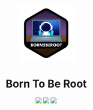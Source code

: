 <p align="center">
  <img src="./images/born2beroot.png">
</p>

<h1 align="center">Born To Be Root</h1>
<p align="center">
<img src="https://img.shields.io/badge/Mandatory-Not implemented Yet-orange""/>
<img src="https://img.shields.io/badge/Bonus-Not implemented Yet-orange"/>
<img src="https://img.shields.io/badge/Final%20Score-Not scored yet-blue"/>
</p>